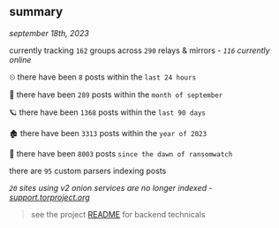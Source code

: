 
## summary
_september 18th, 2023_

currently tracking `162` groups across `290` relays & mirrors - _`116` currently online_

⏲ there have been `8` posts within the `last 24 hours`

🦈 there have been `289` posts within the `month of september`

🪐 there have been `1368` posts within the `last 90 days`

🏚 there have been `3313` posts within the `year of 2023`

🦕 there have been `8003` posts `since the dawn of ransomwatch`

there are `95` custom parsers indexing posts

_`20` sites using v2 onion services are no longer indexed - [support.torproject.org](https://support.torproject.org/onionservices/v2-deprecation/)_

> see the project [README](https://github.com/joshhighet/ransomwatch#ransomwatch--) for backend technicals

